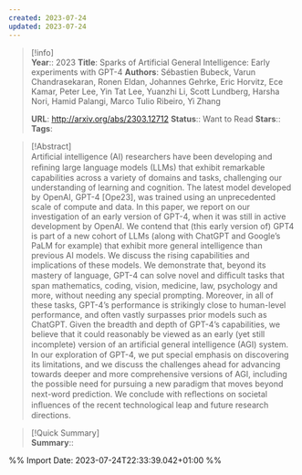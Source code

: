 ```yaml
---
created: 2023-07-24
updated: 2023-07-24
---
```

>[!info]  
> **Year**:: 2023
> **Title**: Sparks of Artificial General Intelligence: Early experiments with GPT-4
> **Authors**: Sébastien Bubeck, Varun Chandrasekaran, Ronen Eldan, Johannes Gehrke, Eric Horvitz, Ece Kamar, Peter Lee, Yin Tat Lee, Yuanzhi Li, Scott Lundberg, Harsha Nori, Hamid Palangi, Marco Tulio Ribeiro, Yi Zhang
>   
> **URL**: http://arxiv.org/abs/2303.12712
> **Status**:: Want to Read
> **Stars**::
> **Tags**:


> [!Abstract]  
> Artiﬁcial intelligence (AI) researchers have been developing and reﬁning large language models (LLMs) that exhibit remarkable capabilities across a variety of domains and tasks, challenging our understanding of learning and cognition. The latest model developed by OpenAI, GPT-4 [Ope23], was trained using an unprecedented scale of compute and data. In this paper, we report on our investigation of an early version of GPT-4, when it was still in active development by OpenAI. We contend that (this early version of) GPT4 is part of a new cohort of LLMs (along with ChatGPT and Google’s PaLM for example) that exhibit more general intelligence than previous AI models. We discuss the rising capabilities and implications of these models. We demonstrate that, beyond its mastery of language, GPT-4 can solve novel and diﬃcult tasks that span mathematics, coding, vision, medicine, law, psychology and more, without needing any special prompting. Moreover, in all of these tasks, GPT-4’s performance is strikingly close to human-level performance, and often vastly surpasses prior models such as ChatGPT. Given the breadth and depth of GPT-4’s capabilities, we believe that it could reasonably be viewed as an early (yet still incomplete) version of an artiﬁcial general intelligence (AGI) system. In our exploration of GPT-4, we put special emphasis on discovering its limitations, and we discuss the challenges ahead for advancing towards deeper and more comprehensive versions of AGI, including the possible need for pursuing a new paradigm that moves beyond next-word prediction. We conclude with reﬂections on societal inﬂuences of the recent technological leap and future research directions.  

> [!Quick Summary]  
>**Summary**::



%% Import Date: 2023-07-24T22:33:39.042+01:00 %%
